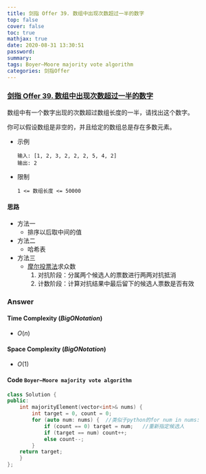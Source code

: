 ```yaml
---
title: 剑指 Offer 39. 数组中出现次数超过一半的数字
top: false
cover: false
toc: true
mathjax: true
date: 2020-08-31 13:30:51
password:
summary:
tags: Boyer–Moore majority vote algorithm
categories: 剑指Offer
---
```


### [剑指 Offer 39. 数组中出现次数超过一半的数字](https://leetcode-cn.com/problems/shu-zu-zhong-chu-xian-ci-shu-chao-guo-yi-ban-de-shu-zi-lcof/)

数组中有一个数字出现的次数超过数组长度的一半，请找出这个数字。

 你可以假设数组是非空的，并且给定的数组总是存在多数元素。

- 示例

  ~~~
  输入: [1, 2, 3, 2, 2, 2, 5, 4, 2]
  输出: 2
  ~~~

- 限制

  ~~~
  1 <= 数组长度 <= 50000
  ~~~

#### 思路

- 方法一
  - 排序以后取中间的值
- 方法二
  - 哈希表
- 方法三
  - [摩尔投票法](https://mp.weixin.qq.com/s?__biz=MjM5NjIyMjQ4Nw==&mid=2247483952&idx=1&sn=7099f8d70221c6854298f2c9ffdcc6eb&chksm=a6edc148919a485e700e85af33b83202fec8fa63bb7a2a932dc8e1375efc788c1954e2f66eb1&mpshare=1&scene=1&srcid=0831OmJKjFI4YyjOB0la7Hln&sharer_sharetime=1598850806960&sharer_shareid=5ab53476a7cb89b2d672acc6f12336c2&exportkey=AxLjiFaYkfiwL7MBCIbVXb0%3D&pass_ticket=aDyoYaRZ4qOEcaTU%2Bm0iEWOFMo1gSehqyi9Wl22ykuLufVdquAp%2FucVDc9dhevm5&wx_header=0#rd)求众数
    1. 对抗阶段：分属两个候选人的票数进行两两对抗抵消
    2. 计数阶段：计算对抗结果中最后留下的候选人票数是否有效

### Answer

#### Time Complexity $(Big O Notation)$

- $O(n)$

#### Space Complexity $(Big O Notation)$

- $O(1)$

#### Code `Boyer–Moore majority vote algorithm`

~~~C++
class Solution {
public:
    int majorityElement(vector<int>& nums) {
        int target = 0, count = 0;
        for (auto num: nums) {	//类似于python的for num in nums:
            if (count == 0) target = num;	//重新指定候选人
            if (target == num) count++;
            else count--;
        }
    return target;
    }
};
~~~

